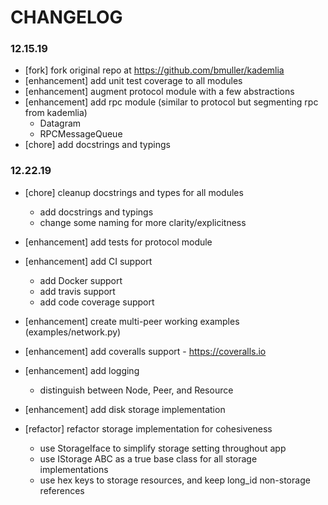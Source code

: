 # CHANGELOG

### 12.15.19
- [fork] fork original repo at https://github.com/bmuller/kademlia
- [enhancement] add unit test coverage to all modules
- [enhancement] augment protocol module with a few abstractions
- [enhancement] add rpc module (similar to protocol but segmenting rpc from kademlia)
   - Datagram
   - RPCMessageQueue
- [chore] add docstrings and typings

### 12.22.19
- [chore] cleanup docstrings and types for all modules
   - add docstrings and typings
   - change some naming for more clarity/explicitness
- [enhancement] add tests for protocol module
- [enhancement] add CI support
   - add Docker support
   - add travis support
   - add code coverage support
- [enhancement] create multi-peer working examples (examples/network.py)

- [enhancement] add coveralls support - https://coveralls.io
- [enhancement] add logging
   - distinguish between Node, Peer, and Resource
- [enhancement] add disk storage implementation
- [refactor] refactor storage implementation for cohesiveness
   - use StorageIface to simplify storage setting throughout app
   - use IStorage ABC as a true base class for all storage implementations
   - use hex keys to storage resources, and keep long_id non-storage references
